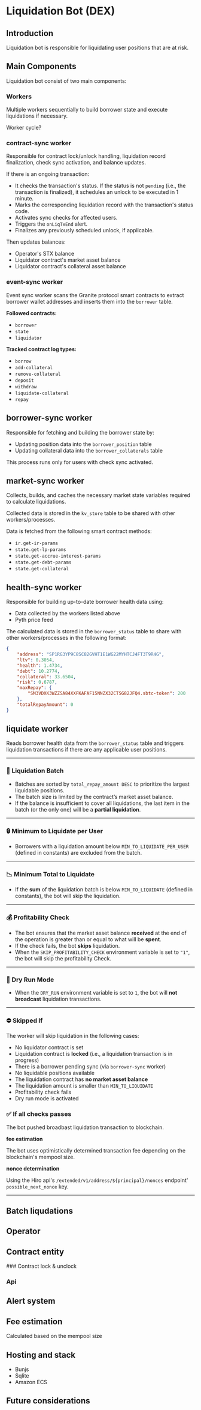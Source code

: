 # Liquidation Bot (DEX)

## Introduction

Liquidation bot is responsible for liquidating user positions that are at risk.

## Main Components

Liquidation bot consist of two main components:

### Workers

Multiple workers sequentially to build borrower state and execute liquidations if necessary.

Worker cycle?


### contract-sync worker

Responsible for contract lock/unlock handling, liquidation record finalization, check sync activation, and balance updates.

If there is an ongoing transaction:

- It checks the transaction's status. If the status is not `pending` (i.e., the transaction is finalized), it schedules an unlock to be executed in 1 minute.
- Marks the corresponding liquidation record with the transaction's status code.
- Activates sync checks for affected users.
- Triggers the `onLiqTxEnd` alert.
- Finalizes any previously scheduled unlock, if applicable.

Then updates balances:

- Operator's STX balance
- Liquidator contract's market asset balance
- Liquidator contract's collateral asset balance


### event-sync worker

Event sync worker scans the Granite protocol smart contracts to extract borrower wallet addresses and inserts them into the `borrower` table.

**Followed contracts:**
- `borrower`
- `state`
- `liquidator`

**Tracked contract log types:**
- `borrow`
- `add-collateral`
- `remove-collateral`
- `deposit`
- `withdraw`
- `liquidate-collateral`
- `repay`

## borrower-sync worker

Responsible for fetching and building the borrower state by:

- Updating position data into the `borrower_position` table  
- Updating collateral data into the `borrower_collaterals` table  

This process runs only for users with check sync activated.


## market-sync worker

Collects, builds, and caches the necessary market state variables required to calculate liquidations.

Collected data is stored in the `kv_store` table to be shared with other workers/processes.

Data is fetched from the following smart contract methods:

- `ir.get-ir-params`
- `state.get-lp-params`
- `state.get-accrue-interest-params`
- `state.get-debt-params`
- `state.get-collateral`

## health-sync worker

Responsible for building up-to-date borrower health data using:

- Data collected by the workers listed above
- Pyth price feed

The calculated data is stored in the `borrower_status` table to share with other workers/processes in the following format:

```json
{
    "address": "SP1RG3YP9C8SC82GVHT1E1WG22MYHTCJ4FT3T9R4G",
    "ltv": 0.3054,
    "health": 1.4734,
    "debt": 10.2774,
    "collateral": 33.6504,
    "risk": 0.6787,
    "maxRepay": {
        "SM3VDXK3WZZSA84XXFKAFAF15NNZX32CTSG82JFQ4.sbtc-token": 200
    },
    "totalRepayAmount": 0
}
```

## liquidate worker

Reads borrower health data from the `borrower_status` table and triggers liquidation transactions if there are any applicable user positions.

---

### 🧮 Liquidation Batch

- Batches are sorted by `total_repay_amount DESC` to prioritize the largest liquidable positions.
- The batch size is limited by the contract’s market asset balance.
- If the balance is insufficient to cover all liquidations, the last item in the batch (or the only one) will be a **partial liquidation**.

---

### 🔒 Minimum to Liquidate per User

- Borrowers with a liquidation amount below `MIN_TO_LIQUIDATE_PER_USER` (defined in constants) are excluded from the batch.

---

### 📉 Minimum Total to Liquidate

- If the **sum** of the liquidation batch is below `MIN_TO_LIQUIDATE` (defined in constants), the bot will skip the liquidation.

---

### 💰 Profitability Check

- The bot ensures that the market asset balance **received** at the end of the operation is greater than or equal to what will be **spent**.
- If the check fails, the bot **skips** liquidation.
- When the `SKIP_PROFITABILITY_CHECK` environment variable is set to `"1"`, the bot will skip the profitability Check.

---

### 🧪 Dry Run Mode

- When the `DRY_RUN` environment variable is set to `1`, the bot will **not broadcast** liquidation transactions.

---

### ⛔ Skipped If

The worker will skip liquidation in the following cases:

- No liquidator contract is set
- Liquidation contract is **locked** (i.e., a liquidation transaction is in progress)
- There is a borrower pending sync (via `borrower-sync` worker)
- No liquidable positions available
- The liquidation contract has **no market asset balance**
- The liquidation amount is smaller than `MIN_TO_LIQUIDATE`
- Profitability check fails
- Dry run mode is activated

### ✅ If all checks passes

The bot pushed broadbast liquidation transaction to blockchain.

**fee estimation**

The bot uses optimistically determined transaction fee depending on the blockchain's mempool size.

**nonce determination**

Using the Hiro api's `/extended/v1/address/${principal}/nonces` endpoint' `possible_next_nonce` key.






-------------



## Batch liqudations


## Operator 

## Contract entity

### Contract lock & unclock

### Api


## Alert system

## Fee estimation

Calculated based on the mempool size


## Hosting and stack

- Bunjs
- Sqlite
- Amazon ECS

## Future considerations